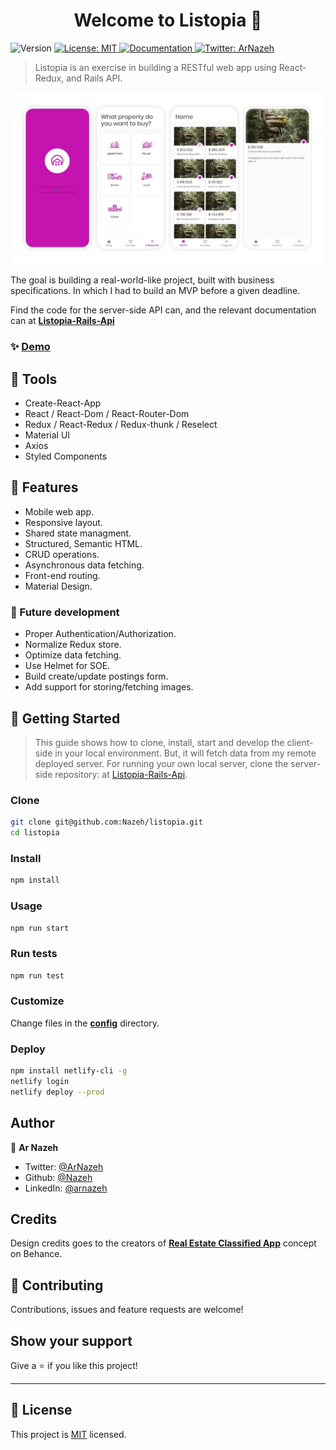 <h1 align="center">Welcome to Listopia 👋</h1>
<p>
  <img alt="Version" src="https://img.shields.io/badge/version-0.1.0-blue.svg?cacheSeconds=2592000" />
  <a href="https://github.com/Nazeh/listopia/blob/develop/LICENSE" target="_blank">
    <img alt="License: MIT" src="https://img.shields.io/github/license/nazeh/listopia" />
  </a>
    <a href="https://github.com/nazeh/listopia#readme" target="_blank">
    <img alt="Documentation" src="https://img.shields.io/badge/documentation-yes-brightgreen.svg" />
  </a>
  <a href="https://twitter.com/ArNazeh" target="_blank">
    <img alt="Twitter: ArNazeh" src="https://img.shields.io/twitter/follow/ArNazeh.svg?style=social" />
  </a>
</p>

> Listopia is an exercise in building a RESTful web app using React-Redux, and Rails API.

![Listopia Screenshot](docs/ListopiaScreenshot.jpg)

The goal is building a real-world-like project, built with business specifications. In which I had to build an MVP before a given deadline.

Find the code for the server-side API can, and the relevant documentation can at [**Listopia-Rails-Api**](https://github.com/Nazeh/listopia-RailsApi)

### ✨ [Demo](https://listopia.netlify.com/)

## 🔨 Tools

- Create-React-App
- React / React-Dom / React-Router-Dom
- Redux / React-Redux / Redux-thunk / Reselect
- Material UI
- Axios
- Styled Components

## 🎉 Features

- Mobile web app.
- Responsive layout.
- Shared state  managment.
- Structured, Semantic HTML.
- CRUD operations.
- Asynchronous data fetching.
- Front-end routing.
- Material Design.

### 🚧 Future development

- Proper Authentication/Authorization.
- Normalize Redux store.
- Optimize data fetching.
- Use Helmet for SOE.
- Build create/update postings form.
- Add support for storing/fetching images.

## 🚀 Getting Started

> This guide shows how to clone, install, start and develop the client-side in your local environment. But, it will fetch data from my remote deployed server. For running your own local server, clone the server-side repository: at [Listopia-Rails-Api](https://github.com/Nazeh/listopia-RailsApi).

### Clone

```sh
git clone git@github.com:Nazeh/listopia.git
cd listopia
```

### Install

```sh
npm install
```

### Usage

```sh
npm run start
```

### Run tests

```sh
npm run test
```

### Customize

Change files in the [**config**](./src/config/api.js) directory.

### Deploy

```sh
npm install netlify-cli -g
netlify login
netlify deploy --prod
```

## Author

👤 **Ar Nazeh**

* Twitter: [@ArNazeh](https://twitter.com/ArNazeh)
* Github: [@Nazeh](https://github.com/Nazeh)
* LinkedIn: [@arnazeh](https://linkedin.com/in/arnazeh)

## Credits

Design credits goes to the creators of [**Real Estate Classified App**]( https://www.behance.net/gallery/73279743/Real-Estate-Classified-App ) concept on Behance.

## 🤝 Contributing

Contributions, issues and feature requests are welcome!

## Show your support

Give a ⭐️ if you like this project!

***

## 📝 License

This project is [MIT](https://github.com/Nazeh/listopia/blob/develop/LICENSE) licensed.
